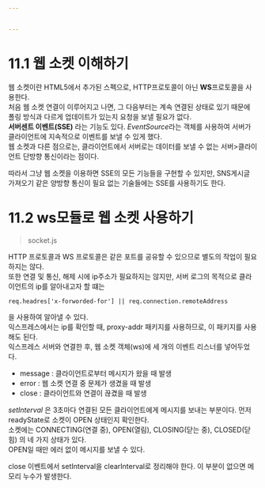 ```yaml
---


---
```


<h1 id="웹-소켓-이해하기">11.1 웹 소켓 이해하기</h1>
<p>웹 소켓이란 HTML5에서 추가된 스펙으로, HTTP프로토콜이 아닌 <strong>WS</strong>프로토콜을 사용한다.<br>
처음 웹 소켓 연결이 이루어지고 나면, 그 다음부터는 계속 연결된 상태로 있기 때문에 폴링 방식과 다르게 업데이트가 있는지 요청을 보낼 필요가 없다.<br>
<strong>서버센트 이벤트(SSE)</strong> 라는 기능도 있다. <em>EventSource</em>라는 객체를 사용하여 서버가 클라이언트에 지속적으로 이벤트를 보낼 수 있게 했다.<br>
웹 소켓과 다른 점으로는, 클라이언트에서 서버로는 데이터를 보낼 수 없는 서버&gt;클라이언트 단방향 통신이라는 점이다.</p>
<p>따라서 그냥 웹 소켓을 이용하면 SSE의 모든 기능들을 구현할 수 있지만, SNS게시글 가져오기 같은 양방향 통신이 필요 없는 기술들에는 SSE를 사용하기도 한다.</p>
<h1 id="ws모듈로-웹-소켓-사용하기">11.2 ws모듈로 웹 소켓 사용하기</h1>
<blockquote>
<p>socket.js</p>
</blockquote>
<p>HTTP 프로토콜과 WS 프로토콜은 같은 포트를 공유할 수 있으므로 별도의 작업이 필요하지는 않다.<br>
또한 연결 및 통신, 해제 시에 ip주소가 필요하지는 않지만, 서버 로그의 목적으로 클라이언트의 ip를 알아내고자 할 떄는</p>
<pre><code>req.headres['x-forworded-for'] || req.connection.remoteAddress
</code></pre>
<p>을 사용하여 알아낼 수 있다.<br>
익스프레스에서는 ip를 확인할 때, proxy-addr 패키지를 사용하므로, 이 패키지를 사용해도 된다.<br>
익스프레스 서버와 연결한 후, 웹 소켓 객체(ws)에 세 개의 이벤트 리스너를 넣어두었다.</p>
<ul>
<li>message : 클라이언트로부터 메시지가 왔을 때 발생</li>
<li>error : 웹 소켓 연결 중 문제가 생겼을 때 발생</li>
<li>close : 클라이언트와 연결이 끊겼을 때 발생</li>
</ul>
<p><em>setInterval</em> 은 3초마다 연결된 모든 클라이언트에게 메시지를 보내는 부분이다. 먼저 readyState로 소켓이 OPEN 상태인지 확인한다.<br>
소켓에는 CONNECTING(연결 중), OPEN(열림), CLOSING(닫는 중), CLOSED(닫힘) 의 네 가지 상태가 있다.<br>
OPEN일 때만 에러 없이 메시지를 보낼 수 있다.</p>
<p>close 이벤트에서 setInterval을 clearInterval로 정리해야 한다. 이 부분이 없으면 메모리 누수가 발생한다.</p>

